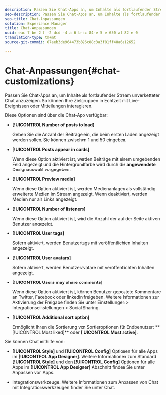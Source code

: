 ```yaml
---
description: Passen Sie Chat-Apps an, um Inhalte als fortlaufender Stream unverketteter Chat anzuzeigen. So können Ihre Zielgruppen in Echtzeit mit Live-Ereignissen oder Mitteilungen interagieren.
seo-description: Passen Sie Chat-Apps an, um Inhalte als fortlaufender Stream unverketteter Chat anzuzeigen. So können Ihre Zielgruppen in Echtzeit mit Live-Ereignissen oder Mitteilungen interagieren.
seo-title: Chat-Anpassungen
solution: Experience Manager
title: Chat-Anpassungen
uuid: eac 7 be 2 f -2 dcd -4 a 6 b-ac 84-e 5 e 650 af 82 e 0
translation-type: tm+mt
source-git-commit: 67aeb3de964473b326c88c3a3f81ff48a6a12652

---
```



# Chat-Anpassungen{#chat-customizations}

Passen Sie Chat-Apps an, um Inhalte als fortlaufender Stream unverketteter Chat anzuzeigen. So können Ihre Zielgruppen in Echtzeit mit Live-Ereignissen oder Mitteilungen interagieren.



Diese Optionen sind über die Chat-App verfügbar:

* **[!UICONTROL Number of posts to load]**

   Geben Sie die Anzahl der Beiträge ein, die beim ersten Laden angezeigt werden sollen. Sie können zwischen 1 und 50 eingeben.

* **[!UICONTROL Posts appear in cards]**

   Wenn diese Option aktiviert ist, werden Beiträge mit einem umgebenden Feld angezeigt und die Hintergrundfarbe wird durch die **angewendete** Designauswahl vorgegeben.

* **[!UICONTROL Preview media]**

   Wenn diese Option aktiviert ist, werden Medienanlagen als vollständig erweiterte Medien im Stream angezeigt. Wenn deaktiviert, werden Medien nur als Links angezeigt.

* **[!UICONTROL Number of listeners]**

   Wenn diese Option aktiviert ist, wird die Anzahl der auf der Seite aktiven Benutzer angezeigt.

* **[!UICONTROL User tags]**

   Sofern aktiviert, werden Benutzertags mit veröffentlichten Inhalten angezeigt.

* **[!UICONTROL User avatars]**

   Sofern aktiviert, werden Benutzeravatare mit veröffentlichten Inhalten angezeigt.

* **[!UICONTROL Users may share comments]**

   Wenn diese Option aktiviert ist, können Benutzer gepostete Kommentare an Twitter, Facebook oder linkedin freigeben. Weitere Informationen zur Aktivierung der Freigabe finden Sie unter Einstellungen &gt; Integrationseinstellungen &gt; Social Sharing.

* **[!UICONTROL Additional sort option]**

   Ermöglicht Ihnen die Sortierung von Sortieroptionen für Endbenutzer: ** [!UICONTROL Most liked]** oder **[!UICONTROL Most active]**.

Sie können Chat mithilfe von:

* **[!UICONTROL Style]** und **[!UICONTROL Config]** Optionen für alle Apps im **[!UICONTROL App Designer]**. Weitere Informationen zum Standard **[!UICONTROL Style]** und den **[!UICONTROL Config]** Optionen für alle Apps im **[!UICONTROL App Designer]** Abschnitt finden Sie unter Anpassen von Apps.

* Integrationswerkzeuge. Weitere Informationen zum Anpassen von Chat mit Integrationswerkzeugen finden Sie unter Chat.

